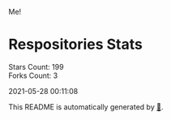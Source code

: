 Me!

# Respositories Stats
Stars Count: 199  
Forks Count: 3

2021-05-28 00:11:08  

This README is automatically generated by [🐰](https://github.com/rnitta/rnitta).

